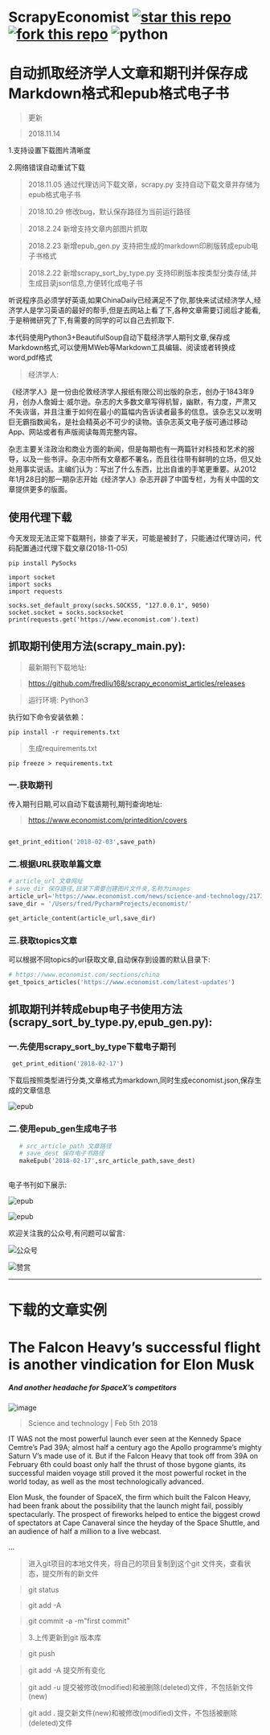 
# ScrapyEconomist [![star this repo](http://github-svg-buttons.herokuapp.com/star.svg?user=fredliu168&repo=scrapy_economist_articles&style=flat&background=1081C1)](https://github.com/fredliu168/scrapy_economist_articles) [![fork this repo](http://github-svg-buttons.herokuapp.com/fork.svg?user=fredliu168&repo=scrapy_economist_articles&style=flat&background=1081C1)](https://github.com/fredliu168/scrapy_economist_articles/fork) ![python](https://img.shields.io/badge/python-3.6-ff69b4.svg)

# 自动抓取经济学人文章和期刊并保存成Markdown格式和epub格式电子书


> 更新

> 2018.11.14 

1.支持设置下载图片清晰度

2.网络错误自动重试下载

> 2018.11.05 通过代理访问下载文章，scrapy.py 支持自动下载文章并存储为epub格式电子书

> 2018.10.29 修改bug，默认保存路径为当前运行路径

> 2018.2.24 新增支持文章内部图片抓取

> 2018.2.23 新增epub_gen.py 支持把生成的markdown印刷版转成epub电子书格式

> 2018.2.22 新增scrapy_sort_by_type.py 支持印刷版本按类型分类存储,并生成目录json信息,方便转化成电子书



听说程序员必须学好英语,如果ChinaDaily已经满足不了你,那快来试试经济学人,经济学人是学习英语的最好的帮手,但是去网站上看了下,各种文章需要订阅后才能看,于是稍微研究了下,有需要的同学的可以自己去抓取下.

本代码使用Python3+BeautifulSoup自动下载经济学人期刊文章,保存成Markdown格式,可以使用MWeb等Markdown工具编辑、阅读或者转换成word,pdf格式
 
 > 经济学人:
 
《经济学人》是一份由伦敦经济学人报纸有限公司出版的杂志，创办于1843年9月，创办人詹姆士·威尔逊。杂志的大多数文章写得机智，幽默，有力度，严肃又不失诙谐，并且注重于如何在最小的篇幅内告诉读者最多的信息。该杂志又以发明巨无霸指数闻名，是社会精英必不可少的读物。该杂志英文电子版可通过移动App、网站或者有声版阅读每周完整内容。

杂志主要关注政治和商业方面的新闻，但是每期也有一两篇针对科技和艺术的报导，以及一些书评。杂志中所有文章都不署名，而且往往带有鲜明的立场，但又处处用事实说话。主编们认为：写出了什么东西，比出自谁的手笔更重要。从2012年1月28日的那一期杂志开始《经济学人》杂志开辟了中国专栏，为有关中国的文章提供更多的版面。

## 使用代理下载

今天发现无法正常下载期刊，排查了半天，可能是被封了，只能通过代理访问，代码配置通过代理下载文章(2018-11-05)

``` 
pip install PySocks
```

``` 
import socket
import socks
import requests

socks.set_default_proxy(socks.SOCKS5, "127.0.0.1", 9050)
socket.socket = socks.socksocket
print(requests.get('https://www.economist.com').text)

```



## 抓取期刊使用方法(scrapy_main.py):

> 最新期刊下载地址:

>https://github.com/fredliu168/scrapy_economist_articles/releases

> 运行环境: Python3 

执行如下命令安装依赖：

```
pip install -r requirements.txt
``` 

> 生成requirements.txt 
```
pip freeze > requirements.txt
```


### 一.获取期刊

传入期刊日期,可以自动下载该期刊,期刊查询地址:

> https://www.economist.com/printedition/covers

```python

get_print_edition('2018-02-03',save_path)

```

### 二.根据URL获取单篇文章


```python
# article_url 文章网址
# save_dir 保存路径,目录下需要创建图片文件夹,名称为images
article_url='https://www.economist.com/news/science-and-technology/21736394-it-all-depends-which-palaeontologist-you-ask-strange-fossil-spider-or-maybe-not'
save_dir = '/Users/fred/PycharmProjects/economist/'

get_article_content(article_url,save_dir)

```

### 三.获取topics文章

可以根据不同topics的url获取文章,自动保存到设置的默认目录下:

```python
# https://www.economist.com/sections/china
get_tpoics_articles('https://www.economist.com/latest-updates')

```


## 抓取期刊并转成ebup电子书使用方法(scrapy_sort_by_type.py,epub_gen.py):

### 一.先使用scrapy_sort_by_type下载电子期刊

```python
 get_print_edition('2018-02-17')
```

下载后按照类型进行分类,文章格式为markdown,同时生成economist.json,保存生成的文章信息

![epub](images/economist_download.png)

### 二.使用epub_gen生成电子书
```python
   # src_article_path 文章路径
   # save_dest 保存电子书路径
   makeEpub('2018-02-17',src_article_path,save_dest)
   
```
电子书刊如下展示:

![epub](images/epub_book.png)

![epub](images/epub_book_1.png)

欢迎关注我的公众号,有问题可以留言:

![公众号](images/wechat-qcode.jpg )

![赞赏](images/wx_shang.jpg)


---

# 下载的文章实例

# The Falcon Heavy’s successful flight is another vindication for Elon Musk

##### And another headache for SpaceX’s competitors

![image](images/20180210_blp904_facebook.jpg)

> Science and technology | Feb 5th 2018

IT WAS not the most powerful launch ever seen at the Kennedy Space Cemtre’s Pad 39A; almost half a century ago the Apollo programme’s mighty Saturn V’s made use of it. But if the Falcon Heavy that took off from 39A on February 6th could boast only half the thrust of those bygone giants, its successful maiden voyage still proved it the most powerful rocket in the world today, as well as the most technologically advanced.

Elon Musk, the founder of SpaceX, the firm which built the Falcon Heavy, had been frank about the possibility that the launch might fail, possibly spectacularly. The prospect of fireworks helped to entice the biggest crowd of spectators at Cape Canaveral since the heyday of the Space Shuttle, and an audience of half a million to a live webcast.

...

>进入git项目的本地文件夹，将自己的项目复制到这个git 文件夹，查看状态，提交所有的新文件

>git status 

>git add -A

>git commit -a -m"first commit"

>3.上传更新到git 版本库

>git push


>git add -A  提交所有变化

>git add -u  提交被修改(modified)和被删除(deleted)文件，不包括新文件(new)

>git add .  提交新文件(new)和被修改(modified)文件，不包括被删除(deleted)文件

